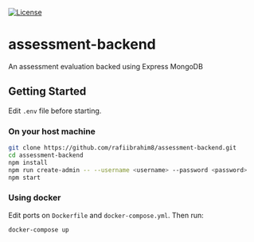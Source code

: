 [![License][License-shield]][License-url]
# assessment-backend

An assessment evaluation backed using Express MongoDB

## Getting Started
Edit `.env` file before starting.
### On your host machine

```sh
git clone https://github.com/rafiibrahim8/assessment-backend.git
cd assessment-backend
npm install
npm run create-admin -- --username <username> --password <password>
npm start
```
### Using docker
Edit ports on `Dockerfile` and `docker-compose.yml`. Then run:

```sh
docker-compose up
```

[License-shield]: https://img.shields.io/github/license/rafiibrahim8/assessment-backend
[License-url]: https://github.com/rafiibrahim8/assessment-backend/blob/master/LICENSE
